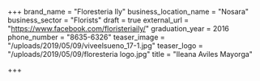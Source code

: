 +++
brand_name = "Floresteria Ily"
business_location_name = "Nosara"
business_sector = "Florists"
draft = true
external_url = "https://www.facebook.com/floristeriaily/"
graduation_year = 2016
phone_number = "8635-6326"
teaser_image = "/uploads/2019/05/09/viveelsueno_17-1.jpg"
teaser_logo = "/uploads/2019/05/09/floresteria logo.jpg"
title = "Ileana Aviles Mayorga"

+++
